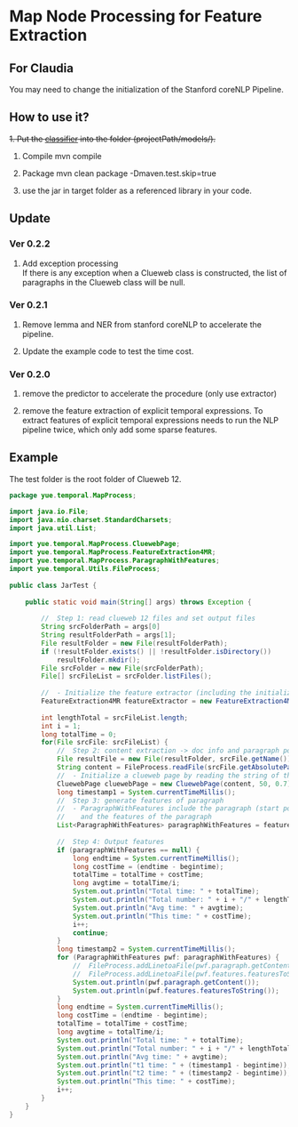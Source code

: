 # Map Node Processing for Feature Extraction
## For Claudia
You may need to change the initialization of the Stanford coreNLP Pipeline.

## How to use it?
~~1. Put the [classifier](https://www.dropbox.com/s/k9llbp5dea4zgzp/RF5classesOnlyWithChanges.model?dl=0) into the folder (projectPath/models/).~~

1. Compile
    mvn compile

2. Package
    mvn clean package -Dmaven.test.skip=true

3. use the jar in target folder as a referenced library in your code.

## Update

### Ver 0.2.2
1. Add exception processing  
If there is any exception when a Clueweb class is constructed, the list of paragraphs in the Clueweb class will be null.

### Ver 0.2.1
1. Remove lemma and NER from stanford coreNLP to accelerate the pipeline.

2. Update the example code to test the time cost.

### Ver 0.2.0
1. remove the predictor to accelerate the procedure (only use extractor)

2. remove the feature extraction of explicit temporal expressions. To extract features of explicit temporal expressions needs to run the NLP pipeline twice, which only add some sparse features. 

## Example
The test folder is the root folder of Clueweb 12.

```java
package yue.temporal.MapProcess;

import java.io.File;
import java.nio.charset.StandardCharsets;
import java.util.List; 

import yue.temporal.MapProcess.CluewebPage;
import yue.temporal.MapProcess.FeatureExtraction4MR;
import yue.temporal.MapProcess.ParagraphWithFeatures;
import yue.temporal.Utils.FileProcess;
    
public class JarTest {
	
	public static void main(String[] args) throws Exception {		
		
		//  Step 1: read clueweb 12 files and set output files
		String srcFolderPath = args[0]
		String resultFolderPath = args[1];
		File resultFolder = new File(resultFolderPath);
		if (!resultFolder.exists() || !resultFolder.isDirectory())
			resultFolder.mkdir();
		File srcFolder = new File(srcFolderPath);
		File[] srcFileList = srcFolder.listFiles();
		
		//  - Initialize the feature extractor (including the initialization of Stanford coreNLP pipeline)
		FeatureExtraction4MR featureExtractor = new FeatureExtraction4MR();		
		
		int lengthTotal = srcFileList.length;
		int i = 1; 
		long totalTime = 0;
		for(File srcFile: srcFileList) {					   
		    //  Step 2: content extraction -> doc info and paragraph pos
		    File resultFile = new File(resultFolder, srcFile.getName());
		    String content = FileProcess.readFile(srcFile.getAbsolutePath(), StandardCharsets.UTF_8);
		    //  - Initialize a clueweb page by reading the string of the contents (string, length threshold, similarity threshold)
		    CluewebPage cluewebPage = new CluewebPage(content, 50, 0.7);
			long timestamp1 = System.currentTimeMillis();
	     	//  Step 3: generate features of paragraph
		    //  - ParagraphWithFeatures include the paragraph (start position, end position, content)
		    //    and the features of the paragraph
		    List<ParagraphWithFeatures> paragraphWithFeatures = featureExtractor.extract(cluewebPage);
			    
		    //  Step 4: Output features
		    if (paragraphWithFeatures == null) {
			    long endtime = System.currentTimeMillis();
				long costTime = (endtime - begintime);
				totalTime = totalTime + costTime;
				long avgtime = totalTime/i;
				System.out.println("Total time: " + totalTime);
				System.out.println("Total number: " + i + "/" + lengthTotal);
				System.out.println("Avg time: " + avgtime);
				System.out.println("This time: " + costTime);
				i++;
			    continue;
			}
			long timestamp2 = System.currentTimeMillis();
            for (ParagraphWithFeatures pwf: paragraphWithFeatures) {
		        //	FileProcess.addLinetoaFile(pwf.paragraph.getContent(), resultFile.getAbsolutePath());
			    //	FileProcess.addLinetoaFile(pwf.features.featuresToString(), resultFile.getAbsolutePath());
			    System.out.println(pwf.paragraph.getContent());
			    System.out.println(pwf.features.featuresToString());
		    }
		    long endtime = System.currentTimeMillis();
			long costTime = (endtime - begintime);
			totalTime = totalTime + costTime;
			long avgtime = totalTime/i;
			System.out.println("Total time: " + totalTime);
			System.out.println("Total number: " + i + "/" + lengthTotal);
			System.out.println("Avg time: " + avgtime);
			System.out.println("t1 time: " + (timestamp1 - begintime));
			System.out.println("t2 time: " + (timestamp2 - begintime));
			System.out.println("This time: " + costTime);
			i++;	
	    }
    }
}
```